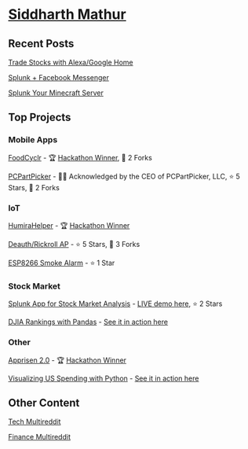 # [Siddharth Mathur](https://www.smathur.tk/)

## Recent Posts

[Trade Stocks with Alexa/Google Home](https://www.smathur.tk/VoiceTrader/)

[Splunk + Facebook Messenger](https://www.smathur.tk/splunk-messenger/)

[Splunk Your Minecraft Server](https://www.smathur.tk/SplunkMC/)

## Top Projects

### Mobile Apps

[FoodCyclr](https://github.com/sidward35/FoodCyclr) - 🏆 [Hackathon Winner](https://devpost.com/software/foodcyclr), 🍴 2 Forks

[PCPartPicker](https://github.com/sidward35/PCPartPicker) - 👨‍💼 Acknowledged by the CEO of PCPartPicker, LLC, ⭐ 5 Stars, 🍴 2 Forks

### IoT

[HumiraHelper](https://github.com/sidward35/HumiraHelper) - 🏆 [Hackathon Winner](https://twitter.com/abbvie/status/1145693699118174208)

[Deauth/Rickroll AP](https://github.com/sidward35/Deauth-RickRollAP) - ⭐ 5 Stars, 🍴 3 Forks

[ESP8266 Smoke Alarm](https://github.com/sidward35/esp8266-smoke-alarm) - ⭐ 1 Star

### Stock Market

[Splunk App for Stock Market Analysis](https://github.com/sidward35/splunk-stocks-analysis) - [LIVE demo here](http://splunk.smathur.tk), ⭐ 2 Stars

[DJIA Rankings with Pandas](https://github.com/sidward35/heroku-stocks-analysis) - [See it in action here](https://djia-list.herokuapp.com)

### Other

[Apprisen 2.0](https://github.com/sidward35/Apprisen2.0) - 🏆 [Hackathon Winner](https://twitter.com/Apprisen/status/1185649343870582784)

[Visualizing US Spending with Python](https://github.com/sidward35/usa_spending) - [See it in action here](https://usa-budgets.herokuapp.com)

## Other Content

[Tech Multireddit](https://www.smathur.tk/tech)

[Finance Multireddit](https://www.smathur.tk/money)
